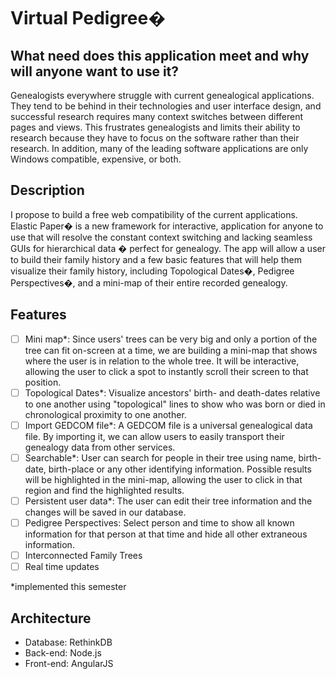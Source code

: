 Virtual Pedigree�
======

What need does this application meet and why will anyone want to use it?
-------------------------------------
Genealogists everywhere struggle with current genealogical applications. They tend to be behind in their technologies and user interface design, and successful research requires many context switches between different pages and views. This frustrates genealogists and limits their ability to research because they have to focus on the software rather than their research. In addition, many of the leading software applications are only Windows compatible, expensive, or both.
		
Description
-----------
I propose to build a free web compatibility of the current applications. Elastic Paper� is a new framework for interactive, application for anyone to use that will resolve the constant context switching and lacking seamless GUIs for hierarchical data � perfect for genealogy. The app will allow a user to build their family history and a few basic features that will help them visualize their family history, including Topological Dates�, Pedigree Perspectives�, and a mini-map of their entire recorded genealogy.
	
Features
--------
- [ ] Mini map*: Since users' trees can be very big and only a portion of the tree can fit on-screen at a time, we are building a mini-map that shows where the user is in relation to the whole tree. It will be interactive, allowing the user to click a spot to instantly scroll their screen to that position.
- [ ] Topological Dates*: Visualize ancestors' birth- and death-dates relative to one another using "topological" lines to show who was born or died in chronological proximity to one another.
- [ ] Import GEDCOM file*: A GEDCOM file is a universal genealogical data file. By importing it, we can allow users to easily transport their genealogy data from other services.
- [ ] Searchable*: User can search for people in their tree using name, birth-date, birth-place or any other identifying information. Possible results will be highlighted in the mini-map, allowing the user to click in that region and find the highlighted results.
- [ ] Persistent user data*: The user can edit their tree information and the changes will be saved in our database.
- [ ] Pedigree Perspectives: Select person and time to show all known information for that person at that time and hide all other extraneous information.
- [ ] Interconnected Family Trees
- [ ] Real time updates

*implemented this semester

Architecture
------------
* Database: RethinkDB
* Back-end: Node.js
* Front-end: AngularJS
